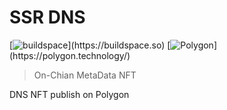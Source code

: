 # SSR DNS

[![buildspace](https://img.shields.io/badge/platform-buildspace-purple.svg?)](https://buildspace.so)
[![Polygon](https://img.shields.io/badge/network-polygon-7B3FE4.svg?)](https://polygon.technology/)

> On-Chian MetaData NFT

DNS NFT publish on Polygon
